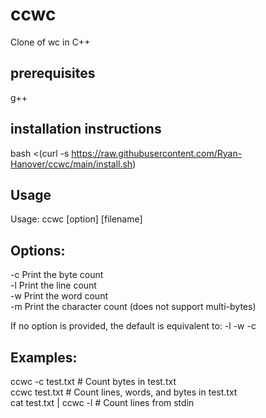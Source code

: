 # ccwc
Clone of wc in C++

## prerequisites
g++

## installation instructions
bash <(curl -s https://raw.githubusercontent.com/Ryan-Hanover/ccwc/main/install.sh)

## Usage 
Usage: ccwc [option] [filename]

## Options:
  -c    Print the byte count  
  -l    Print the line count  
  -w    Print the word count  
  -m    Print the character count (does not support multi-bytes)  

If no option is provided, the default is equivalent to: -l -w -c  

## Examples:
  ccwc -c test.txt       # Count bytes in test.txt  
  ccwc test.txt          # Count lines, words, and bytes in test.txt  
  cat test.txt | ccwc -l # Count lines from stdin  
